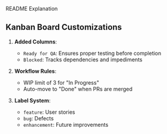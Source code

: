 README Explanation

## Kanban Board Customizations

1. **Added Columns**:
   - `Ready for QA`: Ensures proper testing before completion
   - `Blocked`: Tracks dependencies and impediments

2. **Workflow Rules**:
   - WIP limit of 3 for "In Progress"
   - Auto-move to "Done" when PRs are merged

3. **Label System**:
   - `feature`: User stories
   - `bug`: Defects
   - `enhancement`: Future improvements
